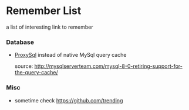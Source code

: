 # Remember List
a list of interesting link to remember


### Database

- [ProxySql](http://proxysql.com/) instead of native MySql query cache

  source: http://mysqlserverteam.com/mysql-8-0-retiring-support-for-the-query-cache/

### Misc

- sometime check https://github.com/trending



